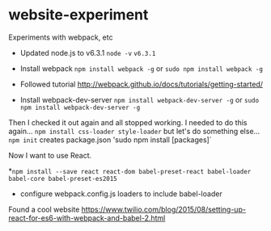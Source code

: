 # website-experiment
Experiments with webpack, etc

* Updated node.js to v6.3.1
`node -v`
`v6.3.1`

* Install webpack 
`npm install webpack -g` or `sudo npm install webpack -g`

* Followed tutorial
http://webpack.github.io/docs/tutorials/getting-started/

* Install webpack-dev-server
`npm install webpack-dev-server -g` or `sudo npm install webpack-dev-server -g`

Then I checked it out again and all stopped working. I needed to do this again...
`npm install css-loader style-loader`
but let's do something else...
`npm init` creates package.json
'sudo npm install [packages]`

Now I want to use React.

*`npm install --save react react-dom babel-preset-react babel-loader babel-core babel-preset-es2015`
* configure webpack.config.js loaders to include babel-loader

Found a cool website https://www.twilio.com/blog/2015/08/setting-up-react-for-es6-with-webpack-and-babel-2.html
